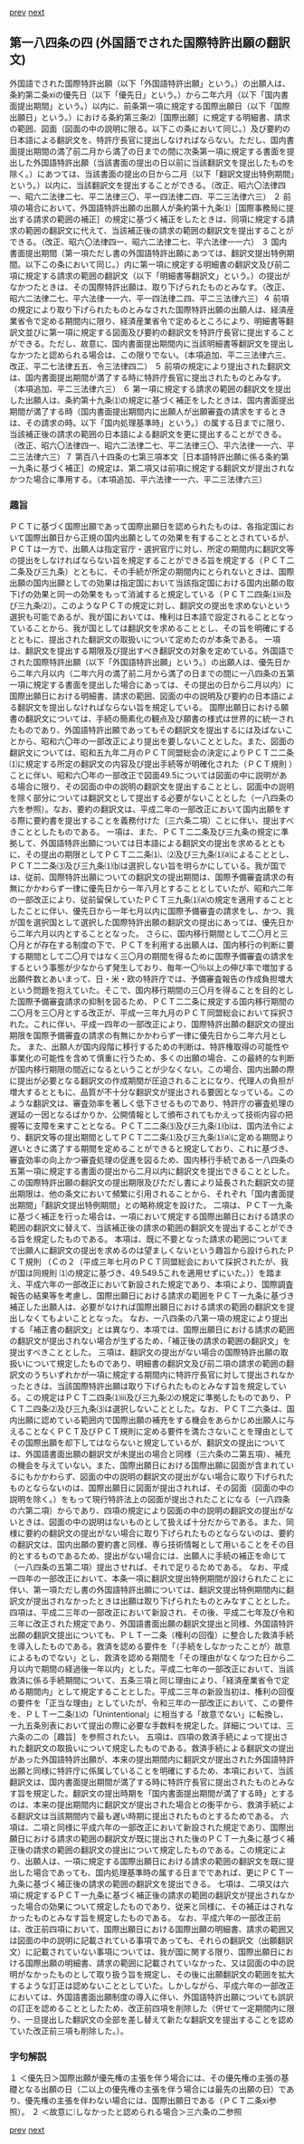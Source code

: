 [prev](/specific/markdowns/特許法/254_Mp-Ch_9-At_184_3.md)
[next](/specific/markdowns/特許法/256_Mp-Ch_9-At_184_5.md)
## 第一八四条の四 (外国語でされた国際特許出願の翻訳文)
外国語でされた国際特許出願（以下「外国語特許出願」という。）の出願人は、条約第二条ⅺの優先日（以下「優先日」という。）から二年六月（以下「国内書面提出期間」という。）以内に、前条第一項に規定する国際出願日（以下「国際出願日」という。）における条約第三条⑵［国際出願］に規定する明細書、請求の範囲、図面（図面の中の説明に限る。以下この条において同じ。）及び要約の日本語による翻訳文を、特許庁長官に提出しなければならない。ただし、国内書面提出期間の満了前二月から満了の日までの間に次条第一項に規定する書面を提出した外国語特許出願（当該書面の提出の日以前に当該翻訳文を提出したものを除く。）にあつては、当該書面の提出の日から二月（以下「翻訳文提出特例期間」という。）以内に、当該翻訳文を提出することができる。（改正、昭六〇法律四一、昭六二法律二七、平二法律三〇、平一四法律二四、平二三法律六三）
２ 前項の場合において、外国語特許出願の出願人が条約第十九条⑴［国際事務局に提出する請求の範囲の補正］の規定に基づく補正をしたときは、同項に規定する請求の範囲の翻訳文に代えて、当該補正後の請求の範囲の翻訳文を提出することができる。（改正、昭六〇法律四一、昭六二法律二七、平六法律一一六）
３ 国内書面提出期間（第一項ただし書の外国語特許出願にあつては、翻訳文提出特例期間。以下この条において同じ。）内に第一項に規定する明細書の翻訳文及び前二項に規定する請求の範囲の翻訳文（以下「明細書等翻訳文」という。）の提出がなかつたときは、その国際特許出願は、取り下げられたものとみなす。（改正、昭六二法律二七、平六法律一一六、平一四法律二四、平二三法律六三）４ 前項の規定により取り下げられたものとみなされた国際特許出願の出願人は、経済産業省令で定める期間内に限り、経済産業省令で定めるところにより、明細書等翻訳文並びに第一項に規定する図面及び要約の翻訳文を特許庁長官に提出することができる。ただし、故意に、国内書面提出期間内に当該明細書等翻訳文を提出しなかつたと認められる場合は、この限りでない。（本項追加、平二三法律六三、改正、平二七法律五五、令三法律四二）
５ 前項の規定により提出された翻訳文は、国内書面提出期間が満了する時に特許庁長官に提出されたものとみなす。（本項追加、平二三法律六三）
６ 第一項に規定する請求の範囲の翻訳文を提出した出願人は、条約第十九条⑴の規定に基づく補正をしたときは、国内書面提出期間が満了する時（国内書面提出期間内に出願人が出願審査の請求をするときは、その請求の時。以下「国内処理基準時」という。）の属する日までに限り、当該補正後の請求の範囲の日本語による翻訳文を更に提出することができる。（改正、昭六〇法律四一、昭六二法律二七、平二法律三〇、平六法律一一六、平二三法律六三）７ 第百八十四条の七第三項本文［日本語特許出願に係る条約第一九条に基づく補正］の規定は、第二項又は前項に規定する翻訳文が提出されなかつた場合に準用する。（本項追加、平六法律一一六、平二三法律六三）

### 趣旨
ＰＣＴに基づく国際出願であって国際出願日を認められたものは、各指定国において国際出願日から正規の国内出願としての効果を有することとされているが、ＰＣＴは一方で、出願人は指定官庁・選択官庁に対し、所定の期間内に翻訳文等の提出をしなければならない旨を規定することができる旨を規定する（ＰＣＴ二二条及び三九条）とともに、その手続が所定の期間内にとられないときは、国際出願の国内出願としての効果は指定国において当該指定国における国内出願の取下げの効果と同一の効果をもって消滅すると規定している（ＰＣＴ二四条⑴ⅲ及び三九条⑵）。このようなＰＣＴの規定に対し、翻訳文の提出を求めないという選択も可能であるが、我が国においては、権利は日本語で設定されることとなっていることから、我が国としては翻訳文を求めることとし、その旨を明確にするとともに、提出された翻訳文の取扱いについて定めたのが本条である。
一項は、翻訳文を提出する期限及び提出すべき翻訳文の対象を定めている。外国語でされた国際特許出願（以下「外国語特許出願」という。）の出願人は、優先日から二年六月以内（二年六月の満了前二月から満了の日までの間に一八四条の五第一項に規定する書面を提出した場合にあっては、その提出の日から二月以内）に国際出願日における明細書、請求の範囲、図面の中の説明及び要約の日本語による翻訳文を提出しなければならない旨を規定している。
国際出願日における願書の翻訳文については、手続の簡素化の観点及び願書の様式は世界的に統一されたものであり、外国語特許出願であってもその翻訳文を提出するには及ばないことから、昭和六〇年の一部改正により提出を要しないこととした。また、図面の翻訳文については、昭和五九年二月のＰＣＴ同盟総会の決定によりＰＣＴ二二条⑴に規定する所定の翻訳文の内容及び提出手続等が明確化された（ＰＣＴ規則 ）ことに伴い、昭和六〇年の一部改正で図面49.5については図面の中に説明がある場合に限り、その図面の中の説明の翻訳文を提出することとし、図面中の説明を除く部分については翻訳文として提出する必要がないこととした（一八四条の六を参照）。なお、要約の翻訳文は、平成二年の一部改正において国内出願をする際に要約書を提出することを義務付けた（三六条二項）ことに伴い、提出すべきこととしたものである。
一項は、また、ＰＣＴ二二条及び三九条の規定に準拠して、外国語特許出願については日本語による翻訳文の提出を求めるとともに、その提出の期限としてＰＣＴ二二条⑴、⑵及び三九条⑴⒜によることとし、ＰＣＴ二二条⑶及び三九条⑴⒝は選択しない旨を明らかにしている。我が国では、従前、国際特許出願についての翻訳文の提出期間は、国際予備審査請求の有無にかかわらず一律に優先日から一年八月とすることとしていたが、昭和六二年の一部改正により、従前留保していたＰＣＴ三九条⑴⒜の規定を適用することとしたことに伴い、優先日から一年七月以内に国際予備審査の請求をし、かつ、我が国を選択国として選択した国際特許出願の翻訳文の提出にあっては、優先日から二年六月以内とすることとなった。
さらに、国内移行期間として二〇月と三〇月とが存在する制度の下で、ＰＣＴを利用する出願人は、国内移行の判断に要する期間として二〇月ではなく三〇月の期間を得るために国際予備審査の請求をするという事態が少なからず発生しており、毎年一〇％以上の伸び率で増加する出願件数とあいまって、日・米・欧の特許庁では、予備審査報告の作成負担増大という問題を抱えていた。そこで、国内移行期間の三〇月を得ることを目的とした国際予備審査請求の抑制を図るため、ＰＣＴ二二条に規定する国内移行期間の二〇月を三〇月とする改正が、平成一三年九月のＰＣＴ同盟総会において採択された。これに伴い、平成一四年の一部改正により、国際特許出願の翻訳文の提出期限を国際予備審査の請求の有無にかかわらず一律に優先日から二年六月とした。
また、出願人が国内段階に移行するための判断は、特許権取得の可能性や事業化の可能性を含めて慎重に行うため、多くの出願の場合、この最終的な判断が国内移行期限の間近になるということが少なくない。この場合、国内出願の際に提出が必要となる翻訳文の作成期間が圧迫されることになり、代理人の負担が増大するとともに、品質が不十分な翻訳文が提出される要因となっている。このような翻訳文は、審査効率を著しく低下させるものであり、特許庁の審査処理の遅延の一因となるばかりか、公開情報として頒布されてもかえって技術内容の把握等に支障を来すこととなる。ＰＣＴ二二条⑶及び三九条⑴⒝は、国内法令により、翻訳文等の提出期間としてＰＣＴ二二条⑴及び三九条⑴⒜に定める期間より遅いときに満了する期間を定めることができると規定しており、これに基づき、審査効率の向上かつ審査処理の促進を図るため、国内移行手続である一八四条の五第一項に規定する書面の提出から二月以内に翻訳文を提出できることとした。
この国際特許出願の翻訳文の提出期限及びただし書により延長された翻訳文の提出期限は、他の条文において頻繁に引用されることから、それぞれ「国内書面提出期間」「翻訳文提出特例期間」との略称規定を設けた。
二項は、ＰＣＴ一九条に基づく補正を行った場合は、一項において規定する国際出願日における請求の範囲の翻訳文に替えて、当該補正後の請求の範囲の翻訳文を提出することができる旨を規定したものである。
本項は、既に不要となった請求の範囲についてまで出願人に翻訳文の提出を求めるのは望ましくないという趣旨から設けられたＰＣＴ規則 （Ｃの２（平成三年七月のＰＣＴ同盟総会において採択されたが、我が国は同規則 ⑴の規定に基づき、49.549.5これを適用せずにいた。））を踏まえ、平成六年の一部改正において新設された規定であり、本項により、国際調査報告の結果等を考慮し、国際出願日における請求の範囲をＰＣＴ一九条に基づき補正した出願人は、必要がなければ国際出願日における請求の範囲の翻訳文を提出しなくてもよいこととなった。
なお、一八四条の八第一項の規定により提出する「補正書の翻訳文」とは異なり、本項では、国際出願日における請求の範囲の翻訳文が提出されない場合が生ずるため、「補正後の請求の範囲の翻訳文」を提出すべきこととした。
三項は、翻訳文の提出がない場合の国際特許出願の取扱いについて規定したものであり、明細書の翻訳文及び前二項の請求の範囲の翻訳文のうちいずれかが一項に規定する期間内に特許庁長官に対して提出されなかったときは、当該国際特許出願は取り下げられたものとみなす旨を規定している。この規定はＰＣＴ二四条⑴ⅲ及び三九条⑵の規定に準拠したものであり、ＰＣＴ二四条⑵及び三九条⑶は選択しないこととした。なお、ＰＣＴ二六条は、国内出願に認めている範囲内で国際出願の補充をする機会をあらかじめ出願人に与えることなくＰＣＴ及びＰＣＴ規則に定める要件を満たさないことを理由としてその国際出願を却下してはならないと規定しているが、翻訳文の提出については、外国語書面出願の翻訳文が未提出の場合と同様（三六条の二第五項）、補充の機会を与えていない。また、国際出願日における国際出願に図面が含まれているにもかかわらず、図面の中の説明の翻訳文の提出がない場合に取り下げられたものとならないのは、国際出願日に図面が提出されれば、その図面（図面の中の説明を除く。）をもって現行特許法上の図面が提出されたことになる（一八四条の六第二項）からであり、四項の規定により図面の中の説明の翻訳文の提出がないときは、図面の中の説明はないものとして扱えば十分だからである。また、同様に要約の翻訳文の提出がない場合に取り下げられたものとならないのは、要約の翻訳文は、国内出願の要約書と同様、専ら技術情報として用いることをその目的とするものであるため、提出がない場合には、出願人に手続の補正を命じて（一八四条の五第二項）提出させれば、それで足りるためである。
なお、平成一四年の一部改正において、本条一項に翻訳文提出特例期間が設けられたことに伴い、第一項ただし書の外国語特許出願については、翻訳文提出特例期間内に翻訳文が提出されなかったときは出願は取り下げられたものとみなすこととした。
四項は、平成二三年の一部改正において新設され、その後、平成二七年及び令和三年に改正された規定であり、外国語書面出願の翻訳文提出と同様、外国語特許出願の翻訳文提出についても、ＰＬＴ一二条（権利の回復）に整合した救済手続を導入したものである。救済を認める要件を「（手続をしなかったことが）故意によるものでない」とし、救済を認める期間を「その理由がなくなつた日から二月以内で期間の経過後一年以内」とした。平成二七年の一部改正において、当該救済に係る手続期間について、五条三項と同じ理由により、「経済産業省令で定める期間内」として規定することとした。平成二三年の新設当初は、権利の回復の要件を「正当な理由」としていたが、令和三年の一部改正において、この要件を、ＰＬＴ一二条⑴の「Unintentional」に相当する「故意でない」に転換し、一九五条別表において提出の際に必要な手数料を規定した。詳細については、三六条の二の［趣旨］を参照されたい。
五項は、四項の救済手続によって提出された翻訳文の取扱いについて規定したものである。救済手続による翻訳文の提出があった外国語特許出願が、本来の提出期間内に翻訳文が提出された外国語特許出願と同様に特許庁に係属していることを明確にするため、本項において、当該翻訳文は、国内書面提出期間が満了する時に特許庁長官に提出されたものとみなす旨を規定した。翻訳文の提出時期を「国内書面提出期間が満了する時」とするのは、本来の提出期間内に翻訳文が提出された場合との衡平から、救済手続による翻訳文は当該期間内で最も遅い時期に提出されたものとするためである。
六項は、二項と同様に平成六年の一部改正において新設された規定であり、国際出願日における請求の範囲の翻訳文が既に提出された後のＰＣＴ一九条に基づく補正後の請求の範囲の翻訳文の提出について規定したものである。この規定により、出願人は、一項に規定する国際出願日における請求の範囲の翻訳文を既に提出した場合であっても、国内処理基準時の属する日までであれば、更にＰＣＴ一九条に基づく補正後の請求の範囲の翻訳文を提出できる。
七項は、二項又は六項に規定するＰＣＴ一九条に基づく補正後の請求の範囲の翻訳文が提出されなかった場合の効果について規定したものであり、従来と同様に、その補正はされなかったものとみなす旨を規定したものである。
なお、平成六年の一部改正前は、改正前四項において、国際出願日における国際出願の明細書、請求の範囲又は図面の中の説明に記載されている事項であっても、それらの翻訳文（出願翻訳文）に記載されていない事項については、我が国に関する限り、国際出願日における国際出願の明細書、請求の範囲に記載されていなかった、又は図面の中の説明がなかったものとして取り扱う旨を規定し、その後に出願翻訳文の範囲を拡大するような訂正は認めないこととしていた。しかしながら、平成六年の一部改正においては、外国語書面出願制度の導入に伴い、外国語特許出願についても誤訳の訂正を認めることとしたため、改正前四項を削除した（併せて一定期間内に限り、一旦提出した翻訳文の全部を差し替えて新たな翻訳文を提出することを認めていた改正前三項も削除した。）。

### 字句解説
１ ＜優先日＞国際出願が優先権の主張を伴う場合には、その優先権の主張の基礎となる出願の日（二以上の優先権の主張を伴う場合には最先の出願の日）であり、優先権の主張を伴わない場合には、国際出願日である（ＰＣＴ二条ⅺ参照）。
２ ＜故意に⁝しなかったと認められる場合＞三六条の二参照

[prev](/specific/markdowns/特許法/254_Mp-Ch_9-At_184_3.md)
[next](/specific/markdowns/特許法/256_Mp-Ch_9-At_184_5.md)